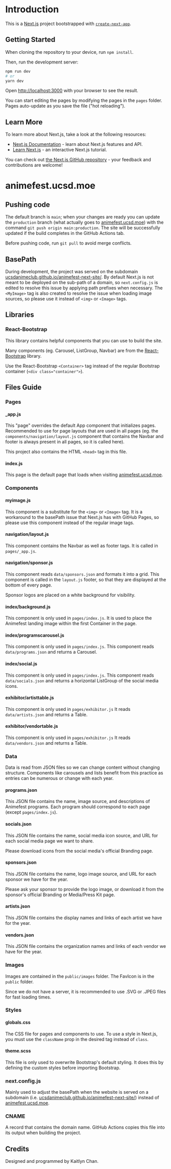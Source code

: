 # Introduction

This is a [Next.js](https://nextjs.org/) project bootstrapped with [`create-next-app`](https://github.com/vercel/next.js/tree/canary/packages/create-next-app).

## Getting Started

When cloning the repository to your device, run `npm install`.

Then, run the development server:

```bash
npm run dev
# or
yarn dev
```

Open [http://localhost:3000](http://localhost:3000) with your browser to see the result.

You can start editing the pages by modifying the pages in the `pages` folder. Pages auto-update as you save the file ("hot reloading").

## Learn More

To learn more about Next.js, take a look at the following resources:

- [Next.js Documentation](https://nextjs.org/docs) - learn about Next.js features and API.
- [Learn Next.js](https://nextjs.org/learn) - an interactive Next.js tutorial.

You can check out [the Next.js GitHub repository](https://github.com/vercel/next.js/) - your feedback and contributions are welcome!

# animefest.ucsd.moe

## Pushing code

The default branch is ```main```; when your changes are ready you can update the ````production```` branch (what actually goes to [animefest.ucsd.moe](https://animefest.ucsd.moe)) with the command `git push origin main:production`. The site will be successfully updated if the build completes in the GitHub Actions tab.

Before pushing code, run `git pull` to avoid merge conflicts. 

## BasePath

During development, the project was served on the subdomain [ucsdanimeclub.github.io/animefest-next-site/](https://ucsdanimeclub.github.io/animefest-next-site/). By default Next.js is not meant to be deployed on the sub-path of a domain, so `next.config.js` is edited to resolve this issue by applying path prefixes when necessary. The `<MyImage>` tag is also created to resolve the issue when loading image sources, so please use it instead of `<img>` or `<Image>` tags.

## Libraries

### React-Bootstrap

This library contains helpful components that you can use to build the site.

Many components (eg. Carousel, ListGroup, Navbar) are from the [React-Bootstrap](https://react-bootstrap.github.io/components/alerts/) library.

Use the React-Bootstrap `<Container>` tag instead of the regular Bootstrap container (`<div class="container">`).

## Files Guide

### Pages

#### _app.js

This "page" overrides the default App component that initializes pages. Recommended to use for page layouts that are used in all pages (eg. the `components/navigation/layout.js` component that contains the Navbar and footer is always present in all pages, so it is called here).

This project also contains the HTML `<head>` tag in this file.

#### index.js

This page is the default page that loads when visiting [animefest.ucsd.moe](https://animefest.ucsd.moe).

### Components

#### myimage.js

This component is a substitute for the `<img>` or `<Image>` tag. It is a workaround to the basePath issue that Next.js has with GitHub Pages, so please use this component instead of the regular image tags.

#### navigation/layout.js

This component contains the Navbar as well as footer tags. It is called in `pages/_app.js`.

#### navigation/sponsor.js

This component reads `data/sponsors.json` and formats it into a grid. This component is called in the `layout.js` footer, so that they are displayed at the bottom of every page.

Sponsor logos are placed on a white background for visibility.

#### index/background.js

This component is only used in `pages/index.js`. It is used to place the Animefest landing image within the first Container in the page.

#### index/programscarousel.js

This component is only used in `pages/index.js`. This component reads `data/programs.json` and returns a Carousel.

#### index/social.js

This component is only used in `pages/index.js`. This component reads `data/socials.json` and returns a horizontal ListGroup of the social media icons.

#### exhibitor/artisttable.js

This component is only used in `pages/exhibitor.js` It reads `data/artists.json` and returns a Table.

#### exhibitor/vendortable.js

This component is only used in `pages/exhibitor.js` It reads `data/vendors.json` and returns a Table.

### Data

Data is read from JSON files so we can change content without changing structure. Components like carousels and lists benefit from this practice as entries can be numerous or change with each year.

#### programs.json

This JSON file contains the name, image source, and descriptions of Animefest programs. Each program should correspond to each page (except `pages/index.js`).

#### socials.json

This JSON file contains the name, social media icon source, and URL for each social media page we want to share.

Please download icons from the social media's official Branding page.

#### sponsors.json

This JSON file contains the name, logo image source, and URL for each sponsor we have for the year.

Please ask your sponsor to provide the logo image, or download it from the sponsor's official Branding or Media/Press Kit page.

#### artists.json

This JSON file contains the display names and links of each artist we have for the year.

#### vendors.json

This JSON file contains the organization names and links of each vendor we have for the year.

### Images

Images are contained in the `public/images` folder. The FavIcon is in the `public` folder.

Since we do not have a server, it is recommended to use .SVG or .JPEG files for fast loading times.

### Styles

#### globals.css

The CSS file for pages and components to use. To use a style in Next.js, you must use the `className` prop in the desired tag instead of `class`.

#### theme.scss

This file is only used to overwrite Bootstrap's default styling. It does this by defining the custom styles before importing Bootstrap.

### next.config.js

Mainly used to adjust the basePath when the website is served on a subdomain (i.e. [ucsdanimeclub.github.io/animefest-next-site/](https://ucsdanimeclub.github.io/animefest-next-site/)) instead of [animefest.ucsd.moe](https://animefest.ucsd.moe).

### CNAME

A record that contains the domain name. GitHub Actions copies this file into its output when building the project.

## Credits

Designed and programmed by Kaitlyn Chan.
